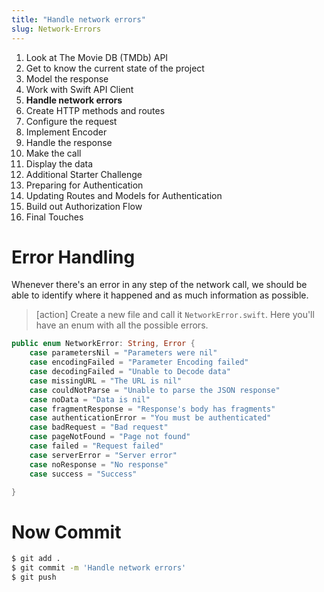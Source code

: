 ```yaml
---
title: "Handle network errors"
slug: Network-Errors
---
```


1. Look at The Movie DB (TMDb) API
1. Get to know the current state of the project
1. Model the response
1. Work with Swift API Client
1. **Handle network errors**
1. Create HTTP methods and routes
1. Configure the request
1. Implement Encoder
1. Handle the response
1. Make the call
1. Display the data 
1. Additional Starter Challenge
1. Preparing for Authentication
1. Updating Routes and Models for Authentication
1. Build out Authorization Flow
1. Final Touches

# Error Handling

Whenever there's an error in any step of the network call, we should be able to identify where it happened and as much information as possible.

> [action]
> Create a new file and call it `NetworkError.swift`. Here you'll have an enum with all the possible errors.
>
```Swift
public enum NetworkError: String, Error {
    case parametersNil = "Parameters were nil"
    case encodingFailed = "Parameter Encoding failed"
    case decodingFailed = "Unable to Decode data"
    case missingURL = "The URL is nil"
    case couldNotParse = "Unable to parse the JSON response"
    case noData = "Data is nil"
    case fragmentResponse = "Response's body has fragments"
    case authenticationError = "You must be authenticated"
    case badRequest = "Bad request"
    case pageNotFound = "Page not found"
    case failed = "Request failed"
    case serverError = "Server error"
    case noResponse = "No response"
    case success = "Success"

}
```

# Now Commit

```bash
$ git add .
$ git commit -m 'Handle network errors'
$ git push
```
